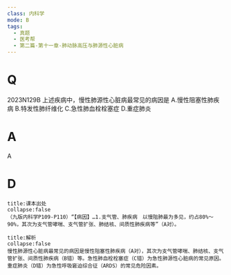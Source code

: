 ```yaml
---
class: 内科学
mode: B
tags:
  - 真题
  - 医考帮
  - 第二篇-第十一章-肺动脉高压与肺源性心脏病
---
```


# Q
2023N129B 上述疾病中，慢性肺源性心脏病最常见的病因是
A.慢性阻塞性肺疾病
B.特发性肺纤维化
C.急性肺血栓栓塞症
D.重症肺炎

# A
A
# D
```ad-note
title:课本出处
collapse:false
（九版内科学P109-P110）“【病因】…1.支气管、肺疾病　以慢阻肺最为多见，约占80%～90%，其次为支气管哮喘、支气管扩张、肺结核、间质性肺疾病等”（A对）。
```

```ad-summary
title:解析
collapse:false
慢性肺源性心脏病最常见的病因是慢性阻塞性肺疾病（A对），其次为支气管哮喘、肺结核、支气管扩张、间质性肺疾病（B错）等。急性肺血栓栓塞症（C错）为急性肺源性心脏病的常见原因。重症肺炎（D错）为急性呼吸窘迫综合征（ARDS）的常见危险因素。
```

